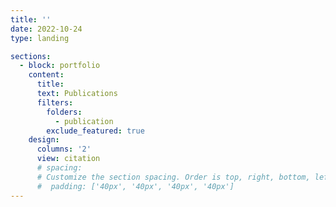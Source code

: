 ```yaml
---
title: ''
date: 2022-10-24
type: landing

sections:
  - block: portfolio
    content:
      title:  
      text: Publications
      filters:
        folders:
          - publication
        exclude_featured: true
    design:
      columns: '2'
      view: citation
      # spacing:
      # Customize the section spacing. Order is top, right, bottom, left.
      #  padding: ['40px', '40px', '40px', '40px']
---
```

